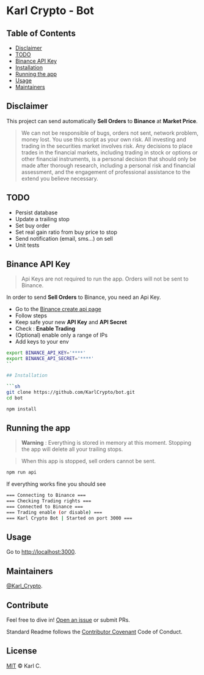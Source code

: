 # Karl Crypto - Bot

## Table of Contents

- [Disclaimer](#disclaimer)
- [TODO](#todo)
- [Binance API Key](#binance-api-key)
- [Installation](#installation)
- [Running the app](#running-the-app)
- [Usage](#usage)
- [Maintainers](#maintainers)

## Disclaimer

This project can send automatically **Sell Orders** to **Binance** at **Market Price**.

> We can not be responsible of bugs, orders not sent, network problem, money lost. You use this script as your own risk.
> All investing and trading in the securities market involves risk. Any decisions to place trades in the financial markets, including trading in stock or options or other financial instruments, is a personal decision that should only be made after thorough research, including a personal risk and financial assessment, and the engagement of professional assistance to the extend you believe necessary. 

## TODO

- Persist database
- Update a trailing stop
- Set buy order
- Set real gain ratio from buy price to stop
- Send notification (email, sms…) on sell
- Unit tests

## Binance API Key

> Api Keys are not required to run the app. Orders will not be sent to Binance.

In order to send **Sell Orders** to Binance, you need an Api Key.

- Go to the [Binance create api page](https://www.binance.com/userCenter/createApi.html)
- Follow steps
- Keep safe your new **API Key** and **API Secret**
- Check : **Enable Trading**
- (Optional) enable only a range of IPs
- Add keys to your env

```sh
export BINANCE_API_KEY='****'
export BINANCE_API_SECRET='****'
``

## Installation

```sh
git clone https://github.com/KarlCrypto/bot.git
cd bot

npm install
```

## Running the app

> **Warning** : Everything is stored in memory at this moment. Stopping the app will delete all your trailing stops.

> When this app is stopped, sell orders cannot be sent.

```sh
npm run api
```

If everything works fine you should see
```sh
=== Connecting to Binance ===
=== Checking Trading rights ===
=== Connected to Binance ===
=== Trading enable (or disable) ===
=== Karl Crypto Bot | Started on port 3000 ===
```

## Usage

Go to [http://localhost:3000](http://localhost:3000).

## Maintainers

[@Karl_Crypto](https://twitter.com/karl_crypto).

## Contribute

Feel free to dive in! [Open an issue](https://github.com/KarlCrypto/bot/issues/new) or submit PRs.

Standard Readme follows the [Contributor Covenant](http://contributor-covenant.org/version/1/3/0/) Code of Conduct.

## License

[MIT](LICENSE) © Karl C.